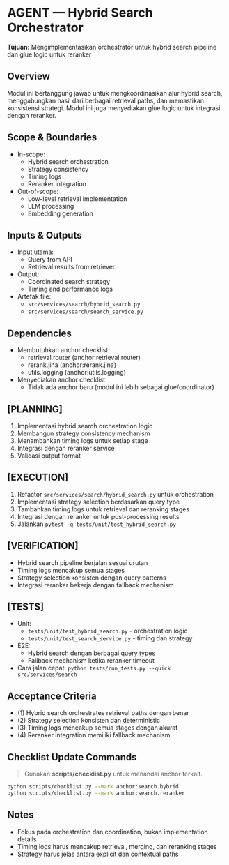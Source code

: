 # AGENT — Hybrid Search Orchestrator
**Tujuan:** Mengimplementasikan orchestrator untuk hybrid search pipeline dan glue logic untuk reranker

## Overview
Modul ini bertanggung jawab untuk mengkoordinasikan alur hybrid search, menggabungkan hasil dari berbagai retrieval paths, dan memastikan konsistensi strategi. Modul ini juga menyediakan glue logic untuk integrasi dengan reranker.

## Scope & Boundaries
- In-scope:
  - Hybrid search orchestration
  - Strategy consistency
  - Timing logs
  - Reranker integration
- Out-of-scope:
  - Low-level retrieval implementation
  - LLM processing
  - Embedding generation

## Inputs & Outputs
- Input utama:
  - Query from API
  - Retrieval results from retriever
- Output:
  - Coordinated search strategy
  - Timing and performance logs
- Artefak file:
  - `src/services/search/hybrid_search.py`
  - `src/services/search/search_service.py`

## Dependencies
- Membutuhkan anchor checklist:
  - retrieval.router (anchor:retrieval.router)
  - rerank.jina (anchor:rerank.jina)
  - utils.logging (anchor:utils.logging)
- Menyediakan anchor checklist:
  - Tidak ada anchor baru (modul ini lebih sebagai glue/coordinator)

## [PLANNING]
1. Implementasi hybrid search orchestration logic
2. Membangun strategy consistency mechanism
3. Menambahkan timing logs untuk setiap stage
4. Integrasi dengan reranker service
5. Validasi output format

## [EXECUTION]
1. Refactor `src/services/search/hybrid_search.py` untuk orchestration
2. Implementasi strategy selection berdasarkan query type
3. Tambahkan timing logs untuk retrieval dan reranking stages
4. Integrasi dengan reranker untuk post-processing results
5. Jalankan `pytest -q tests/unit/test_hybrid_search.py`

## [VERIFICATION]
- Hybrid search pipeline berjalan sesuai urutan
- Timing logs mencakup semua stages
- Strategy selection konsisten dengan query patterns
- Integrasi reranker bekerja dengan fallback mechanism

## [TESTS]
- Unit:
  - `tests/unit/test_hybrid_search.py` - orchestration logic
  - `tests/unit/test_search_service.py` - timing dan strategy
- E2E:
  - Hybrid search dengan berbagai query types
  - Fallback mechanism ketika reranker timeout
- Cara jalan cepat: `python tests/run_tests.py --quick src/services/search`

## Acceptance Criteria
- (1) Hybrid search orchestrates retrieval paths dengan benar
- (2) Strategy selection konsisten dan deterministic
- (3) Timing logs mencakup semua stages dengan akurat
- (4) Reranker integration memiliki fallback mechanism

## Checklist Update Commands
> Gunakan **scripts/checklist.py** untuk menandai anchor terkait.

```bash
python scripts/checklist.py --mark anchor:search.hybrid
python scripts/checklist.py --mark anchor:search.reranker
```

## Notes
- Fokus pada orchestration dan coordination, bukan implementation details
- Timing logs harus mencakup retrieval, merging, dan reranking stages
- Strategy harus jelas antara explicit dan contextual paths
